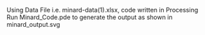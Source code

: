 Using Data File i.e. minard-data(1).xlsx, code written in Processing </br>
Run Minard_Code.pde to generate the output as shown in minard_output.svg
